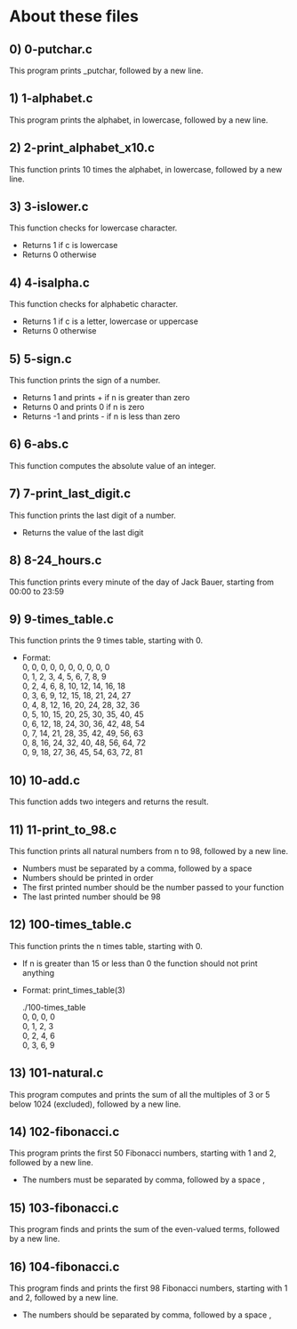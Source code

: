 # About these files

## 0) 0-putchar.c
This program prints \_putchar, followed by a new line.

## 1) 1-alphabet.c
This program prints the alphabet, in lowercase, followed by a new line.

## 2) 2-print_alphabet_x10.c
This function prints 10 times the alphabet, in lowercase, followed by a new line.

## 3) 3-islower.c
This function checks for lowercase character.
* Returns 1 if c is lowercase
* Returns 0 otherwise

## 4) 4-isalpha.c
This function checks for alphabetic character.
* Returns 1 if c is a letter, lowercase or uppercase
* Returns 0 otherwise

## 5) 5-sign.c
This function prints the sign of a number.
* Returns 1 and prints + if n is greater than zero
* Returns 0 and prints 0 if n is zero
* Returns -1 and prints - if n is less than zero

## 6) 6-abs.c
This function computes the absolute value of an integer.

## 7) 7-print_last_digit.c
This function prints the last digit of a number.
* Returns the value of the last digit

## 8) 8-24_hours.c
This function prints every minute of the day of Jack Bauer, starting from 00:00 to 23:59

## 9) 9-times_table.c
This function prints the 9 times table, starting with 0.
* Format: <br>
 	0,  0,  0,  0,  0,  0,  0,  0,  0,  0 <br>
	0,  1,  2,  3,  4,  5,  6,  7,  8,  9 <br>
	0,  2,  4,  6,  8, 10, 12, 14, 16, 18 <br>
	0,  3,  6,  9, 12, 15, 18, 21, 24, 27 <br>
	0,  4,  8, 12, 16, 20, 24, 28, 32, 36 <br>
	0,  5, 10, 15, 20, 25, 30, 35, 40, 45 <br>
	0,  6, 12, 18, 24, 30, 36, 42, 48, 54 <br>
	0,  7, 14, 21, 28, 35, 42, 49, 56, 63 <br>
	0,  8, 16, 24, 32, 40, 48, 56, 64, 72 <br>
	0,  9, 18, 27, 36, 45, 54, 63, 72, 81 <br>

## 10) 10-add.c
This function adds two integers and returns the result.

## 11) 11-print_to_98.c
This function prints all natural numbers from n to 98, followed by a new line.
* Numbers must be separated by a comma, followed by a space
* Numbers should be printed in order
* The first printed number should be the number passed to your function
* The last printed number should be 98

## 12) 100-times_table.c
This function prints the n times table, starting with 0.
* If n is greater than 15 or less than 0 the function should not print anything
* Format:
	print_times_table(3)
	
	./100-times_table <br>
	0,   0,   0,   0 <br>
	0,   1,   2,   3 <br>
	0,   2,   4,   6 <br>
	0,   3,   6,   9 <br>

## 13) 101-natural.c
This program computes and prints the sum of all the multiples of 3 or 5 below 1024 (excluded), followed by a new line.

## 14) 102-fibonacci.c
This program prints the first 50 Fibonacci numbers, starting with 1 and 2, followed by a new line.
* The numbers must be separated by comma, followed by a space ,

## 15) 103-fibonacci.c
This program finds and prints the sum of the even-valued terms, followed by a new line.

## 16) 104-fibonacci.c
This program finds and prints the first 98 Fibonacci numbers, starting with 1 and 2, followed by a new line.
* The numbers should be separated by comma, followed by a space ,
